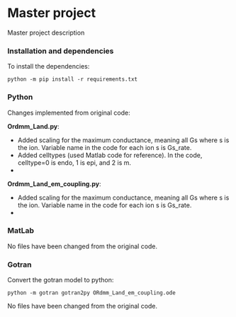 # Master project

Master project description

### Installation and dependencies

To install the dependencies:
```
python -m pip install -r requirements.txt
```

### Python

Changes implemented from original code:

**Ordmm_Land.py**:
- Added scaling for the maximum conductance, meaning all Gs where s is the ion. Variable name in the code for each ion s is Gs_rate.
- Added celltypes (used Matlab code for reference). In the code, celltype=0 is endo, 1 is epi, and 2 is m.
- 

**Ordmm_Land_em_coupling.py**:
- Added scaling for the maximum conductance, meaning all Gs where s is the ion. Variable name in the code for each ion s is Gs_rate.
- 


### MatLab

No files have been changed from the original code.

### Gotran

Convert the gotran model to python:
```
python -m gotran gotran2py ORdmm_Land_em_coupling.ode
```

No files have been changed from the original code.
